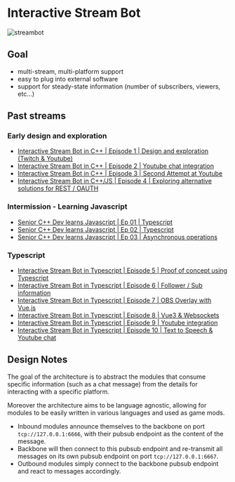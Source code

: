 # Interactive Stream Bot

![streambot](https://socialify.git.ci/HappyCerberus/streambot/image?description=1&descriptionEditable=Streambot%20for%20Twitch%20%26%20Youtube.&font=KoHo&forks=1&language=1&owner=1&pattern=Signal&stargazers=1&theme=Light)

## Goal

- multi-stream, multi-platform support
- easy to plug into external software
- support for steady-state information (number of subscribers, viewers, etc...)

## Past streams

### Early design and exploration


- [Interactive Stream Bot in C++ | Episode 1 | Design and exploration (Twitch & Youtube)](https://www.youtube.com/watch?v=0GfTwS-zsso)
- [Interactive Stream Bot in C++ | Episode 2 | Youtube chat integration](https://www.youtube.com/watch?v=Y9bR5im_Hxk)
- [Interactive Stream Bot in C++ | Episode 3 | Second Attempt at Youtube](https://www.youtube.com/watch?v=Y6mWE8CQuG8)
- [Interactive Stream Bot in C++/JS | Episode 4 | Exploring alternative solutions for REST / OAUTH](https://www.youtube.com/watch?v=57uAjF1FDeE)

### Intermission - Learning Javascript

- [Senior C++ Dev learns Javascript | Ep 01 | Typescript](https://www.youtube.com/watch?v=okP18N7dBJE)
- [Senior C++ Dev learns Javascript | Ep 02 | Typescript](https://www.youtube.com/watch?v=QtsVOVAHyjE)
- [Senior C++ Dev learns Javascript | Ep 03 | Asynchronous operations](https://www.youtube.com/watch?v=VxYZ6Y_pDGo)

### Typescript 

- [Interactive Stream Bot in Typescript | Episode 5 | Proof of concept using Typescript](https://www.youtube.com/watch?v=rD6dTGWvwgQ)
- [Interactive Stream Bot in Typescript | Episode 6 | Follower / Sub information](https://www.youtube.com/watch?v=6qanh0VQIzw)
- [Interactive Stream Bot in Typescript | Episode 7 | OBS Overlay with Vue.js](https://www.youtube.com/watch?v=ZQpJoS1LXAs)
- [Interactive Stream Bot in Typescript | Episode 8 | Vue3 & Websockets](https://www.youtube.com/watch?v=4ym4SC4-NVg)
- [Interactive Stream Bot in Typescript | Episode 9 | Youtube integration](https://www.youtube.com/watch?v=sAsyLO5XjbE)
- [Interactive Stream Bot in Typescript | Episode 10 | Text to Speech & Youtube chat](https://www.youtube.com/watch?v=arzceM61GO4)

## Design Notes

The goal of the architecture is to abstract the modules that consume specific information (such as a chat message) from the details for interacting with a specific platform.

Moreover the architecture aims to be language agnostic, allowing for modules to be easily written in various languages and used as game mods.

* Inbound modules announce themselves to the backbone on port `tcp://127.0.0.1:6666`, with their pubsub endpoint as the content of the message.
* Backbone will then connect to this pubsub endpoint and re-transmit all messages on its own pubsub endpoint on port `tcp://127.0.0.1:6667`.
* Outbound modules simply connect to the backbone pubsub endpoint and react to messages accordingly.
